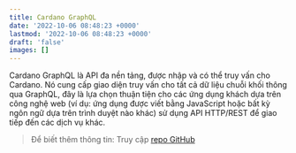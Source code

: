 ```yaml
---
title: Cardano GraphQL
date: '2022-10-06 08:48:23 +0000'
lastmod: '2022-10-06 08:48:23 +0000'
draft: 'false'
images: []
---
```


Cardano GraphQL là API đa nền tảng, được nhập và có thể truy vấn cho Cardano. Nó cung cấp giao diện truy vấn cho tất cả dữ liệu chuỗi khối thông qua GraphQL, đây là lựa chọn thuận tiện cho các ứng dụng khách dựa trên công nghệ web (ví dụ: ứng dụng được viết bằng JavaScript hoặc bất kỳ ngôn ngữ dựa trên trình duyệt nào khác) sử dụng API HTTP/REST để giao tiếp đến các dịch vụ khác.

> Để biết thêm thông tin: Truy cập [repo GitHub](https://github.com/input-output-hk/cardano-graphql#overview)
